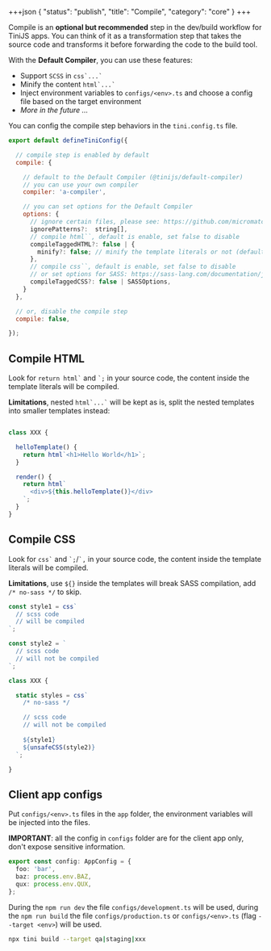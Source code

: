 +++json
{
  "status": "publish",
  "title": "Compile",
  "category": "core"
}
+++

Compile is an **optional but recommended** step in the dev/build workflow for TiniJS apps. You can think of it as a transformation step that takes the source code and transforms it before forwarding the code to the build tool.

With the **Default Compiler**, you can use these features:
- Support `SCSS` in `` css`...` ``
- Minify the content `` html`...` ``
- Inject environment variables to `configs/<env>.ts` and choose a config file based on the target environment
- _More in the future ..._

You can config the compile step behaviors in the `tini.config.ts` file.

```js
export default defineTiniConfig({

  // compile step is enabled by default
  compile: {

    // default to the Default Compiler (@tinijs/default-compiler)
    // you can use your own compiler
    compiler: 'a-compiler',

    // you can set options for the Default Compiler
    options: {
      // ignore certain files, please see: https://github.com/micromatch/picomatch
      ignorePatterns?:  string[],
      // compile html``, default is enable, set false to disable
      compileTaggedHTML?: false | {
        minify?: false; // minify the template literals or not (default is minified)
      },
      // compile css``, default is enable, set false to disable
      // or set options for SASS: https://sass-lang.com/documentation/js-api/interfaces/stringoptions/
      compileTaggedCSS?: false | SASSOptions,
    }
  },

  // or, disable the compile step
  compile: false,

});
```

## Compile HTML

Look for `` return html` `` and `` `; `` in your source code, the content inside the template literals will be compiled.

**Limitations**, nested `` html`...` `` will be kept as is, split the nested templates into smaller templates instead:

```ts

class XXX {

  helloTemplate() {
    return html`<h1>Hello World</h1>`;
  }

  render() {
    return html`
      <div>${this.helloTemplate()}</div>
    `;
  }
}
```

## Compile CSS

Look for `` css` `` and `` `; ``/`` `, `` in your source code, the content inside the template literals will be compiled.

**Limitations**, use `${}` inside the templates will break SASS compilation, add `/* no-sass */` to skip.

```ts
const style1 = css`
  // scss code
  // will be compiled
`;

const style2 = `
  // scss code
  // will not be compiled
`;

class XXX {

  static styles = css`
    /* no-sass */

    // scss code
    // will not be compiled
  
    ${style1}
    ${unsafeCSS(style2)}
  `;

}
```

## Client app configs

Put `configs/<env>.ts` files in the `app` folder, the environment variables will be injected into the files.

**IMPORTANT**: all the config in `configs` folder are for the client app only, don't expose sensitive information.

```ts
export const config: AppConfig = {
  foo: 'bar',
  baz: process.env.BAZ,
  qux: process.env.QUX,
};
```

During the `npm run dev` the file `configs/development.ts` will be used, during the `npm run build` the file `configs/production.ts` or `configs/<env>.ts` (flag `--target <env>`) will be used.

```bash
npx tini build --target qa|staging|xxx
```
